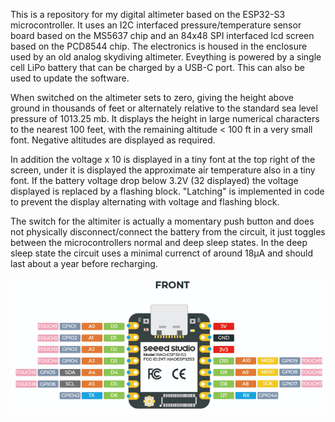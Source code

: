This is a repository for my digital altimeter based on the ESP32-S3 microcontroller. It uses an I2C interfaced pressure/temperature sensor board based on the MS5637 chip and an 84x48 SPI interfaced lcd screen based on the PCD8544 chip. The electronics is housed in the enclosure used by an old analog skydiving altimeter. Eveything is powered by a single cell LiPo battery that can be charged by a USB-C port. This can also be used to update the software.

When switched on the altimeter sets to zero, giving the height above ground in thousands of feet or alternately relative to the standard sea level pressure of 1013.25 mb. It displays the height in large numerical characters to the nearest 100 feet, with the remaining altitude < 100 ft in a very small font. Negative altitudes are displayed as required.

In addition the voltage x 10 is displayed in a tiny font at the top right of the screen, under it is displayed the approximate air temperature also in a tiny font. If the battery voltage drop below 3.2V (32 displayed) the voltage displayed is replaced by a flashing block. "Latching" is implemented in code to prevent the display alternating with voltage and flashing block.

The switch for the altimiter is actually a momentary push button and does not physically disconnect/connect the battery from the circuit, it just toggles between the microcontrollers normal and deep sleep states. In the deep sleep state the circuit uses a minimal currenct of around 18µA and should last about a year before recharging. 


![ESP32-S3 pinout](Images/ESP32-S3_pinout.png)